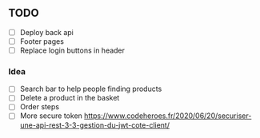## TODO

- [ ] Deploy back api
- [ ] Footer pages
- [ ] Replace login buttons in header

### Idea

- [ ] Search bar to help people finding products
- [ ] Delete a product in the basket
- [ ] Order steps
- [ ] More secure token https://www.codeheroes.fr/2020/06/20/securiser-une-api-rest-3-3-gestion-du-jwt-cote-client/

